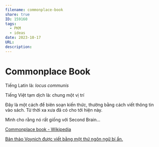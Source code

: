 ```yaml
---
filename: commonplace-book
share: true
ID: 159160
tags:
  - PKM
  - ideas
date: 2023-10-17
URL: 
description: 
---
```


# Commonplace Book

Tiếng Latin là: *locus communis*

Tiếng Việt tạm dịch là: chung một vị trí

Đây là một cách để biên soạn kiến ​​thức, thường bằng cách viết thông tin vào sách. Từ thời xa xưa đã có cho tới hiện này.

Mình cho rằng nó rất giống với Second Brain...

[Commonplace book - Wikipedia](https://en.wikipedia.org/wiki/Commonplace_book)

[Bản thảo Voynich được viết bằng một thứ ngôn ngữ bí ẩn.](https://www.facebook.com/www.ctump.edu.vn/posts/pfbid03wdS9TK6ocZtUUUVt6m5toHKjz8mZo9Shd9ManFPoitL9y8VZda5sEptQBEgKU1gl)

